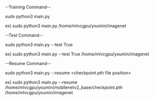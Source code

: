 --Training Command--

sudo python3 main.py <directory position of ImageNet dataset>

ex) sudo python3 main.py /home/mlvcgpu/youmin/imagenet


--Test Command--

sudo python3 main.py --test True <directory position of ImageNet dataset>

ex) sudo python3 main.py --test True /home/mlvcgpu/youmin/imagenet


--Resume Command--

sudo python3 main.py --resume <checkpoint.pth file position> <directory position of ImageNet dataset>

ex) sudo python3 main.py --resume /home/mlvcgpu/youmin/mobilenetv2_base/checkpoint.pth /home/mlvcgpu/youmin/imagenet